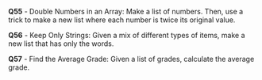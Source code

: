**Q55** - Double Numbers in an Array: Make a list of numbers. Then, use a trick to make a new list where each number is twice its original value.

**Q56** - Keep Only Strings: Given a mix of different types of items, make a new list that has only the words.

**Q57** - Find the Average Grade: Given a list of grades, calculate the average grade.